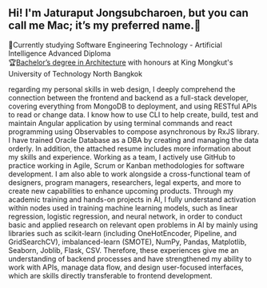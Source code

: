 ## Hi! I'm Jaturaput Jongsubcharoen, but you can call me Mac; it’s my preferred name.👋



<!--
**Jaturaput-Jongsubcharoen/Jaturaput-Jongsubcharoen** is a ✨ _special_ ✨ repository because its `README.md` (this file) appears on your GitHub profile.

Here are some ideas to get you started:

- 🔭 I’m currently working on ...
- 🌱 I’m currently learning ...
- 👯 I’m looking to collaborate on ...
- 🤔 I’m looking for help with ...
- 💬 Ask me about ...
- 📫 How to reach me: ...
- 😄 Pronouns: ...
- ⚡ Fun fact: ...
-->

📢Currently studying Software Engineering Technology - Artificial Intelligence Advanced Diploma <br/>
🏆[Bachelor’s degree in Architecture]() with honours at King Mongkut's University of Technology North Bangkok  <br/>

regarding my personal skills in web design, I deeply comprehend the connection between the frontend and backend as a full-stack developer, covering everything from MongoDB to deployment, and using RESTful APIs to read or change data. I know how to use CLI to help create, build, test and maintain Angular application by using terminal commands and react programming using Observables to compose asynchronous by RxJS library. I have trained Oracle Database as a DBA by creating and managing the data orderly. In addition, the attached resume includes more information about my skills and experience. Working as a team, I actively use GitHub to practice working in Agile, Scrum or Kanban methodologies for software development. I am also able to work alongside a cross-functional team of designers, program managers, researchers, legal experts, and more to create new capabilities to enhance upcoming products. Through my academic training and hands-on projects in AI, I fully understand activation within nodes used in training machine learning models, such as linear regression, logistic regression, and neural network, in order to conduct basic and applied research on relevant open problems in AI by mainly using libraries such as scikit-learn (including OneHotEncoder, Pipeline, and GridSearchCV), imbalanced-learn (SMOTE), NumPy, 
Pandas, Matplotlib, Seaborn, Joblib, Flask, CSV. Therefore, these experiences give me an understanding of backend processes and have strengthened my ability to work with APIs, manage data flow, and design user-focused interfaces, which are skills directly transferable to frontend development.
